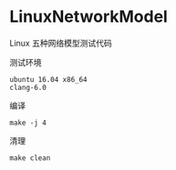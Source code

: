 # LinuxNetworkModel

Linux 五种网络模型测试代码

测试环境

```
ubuntu 16.04 x86_64
clang-6.0
```

编译 

```
make -j 4
```

清理

```
make clean
```